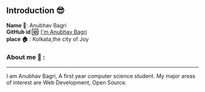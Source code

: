 ## Introduction :sunglasses:
**Name :name_badge:**:     Anubhav Bagri
<br>
**GitHub id :id:**: [I'm Anubhav Bagri](https://github.com/anubhavbagri)
<br>
**place :house:** : Kolkata,the city of Joy
### About me :boy: :
---
I am Anubhav Bagri, A first year computer science student.
My major areas of interest are Web Development, Open Source.
